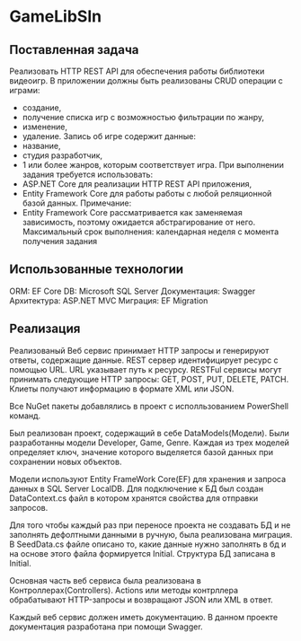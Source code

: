 # GameLibSln
## Поставленная задача
Реализовать HTTP REST API для обеспечения работы библиотеки видеоигр.
В приложении должны быть реализованы CRUD операции с играми:
- создание,
- получение списка игр с возможностью фильтрации по жанру,
- изменение,
- удаление.
Запись об игре содержит данные:
- название,	
- студия разработчик,
- 1 или более жанров, которым соответствует игра.
При выполнении задания требуется использовать:
- ASP.NET Core для реализации HTTP REST API приложения,
- Entity Framework Core для работы работы с любой реляционной базой данных.
Примечание:
- Entity Framework Core рассматривается как заменяемая зависимость, поэтому ожидается абстрагирование от него.
Максимальный срок выполнения: календарная неделя с момента получения задания

## Использованные технологии
ORM: EF Core
DB: Microsoft SQL Server
Документация: Swagger
Архитектура: ASP.NET MVC
Миграция: EF Migration

## Реализация
Реализованый Веб сервис принимает HTTP запросы и генерируют ответы, содержащие данные. REST сервер идентифицирует ресурс с помощью URL. URL указывает путь к ресурсу.
RESTFul сервисы могут принимать следующие HTTP запросы: GET, POST, PUT, DELETE, PATCH. Клиеты получают информацию в формате XML или JSON.

Все NuGet пакеты добавлялись в проект с исполльзованием PowerShell команд.

Был реализован проект, содержащий в себе DataModels(Модели). Были разработанны модели Developer, Game, Genre. Каждая из трех моделей определяет ключ,
значение которого выделяется базой данных при сохранении новых объектов.

Модели используют Entity FrameWork Core(EF) для хранения и запроса данных в SQL Server LocalDB. Для подключение к БД был создан DataContext.cs файл в котором хранятся свойства
для отправки запросов.

Для того чтобы каждый раз при переносе проекта не создавать БД и не заполнять дефолтными данными в ручную, была реализована миграция. 
В SeedData.cs файле описано то, какие данные нужно заполнять в бд и на основе этого файла формируется Initial. Структура БД записана в Initial.

Основная часть веб сервиса была реализована в Контроллерах(Controllers). Actions или методы контрллера обрабатывают HTTP-запросы и возвращают JSON или XML в ответ.

Каждый веб сервис должен иметь документацию. В данном проекте документация разработана при помощи Swagger.
